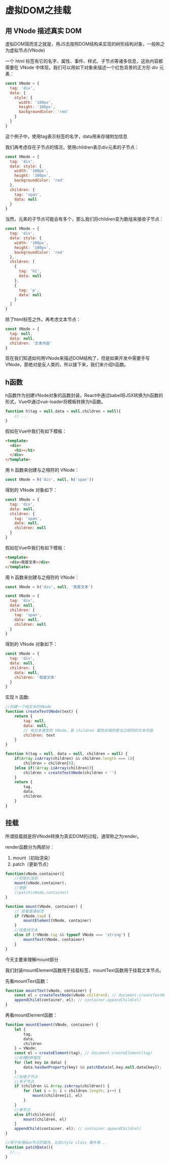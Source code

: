 # 虚拟DOM之挂载

## 用 VNode 描述真实 DOM

虚拟DOM简而言之就是，用JS去按照DOM结构来实现的树形结构对象，一般称之为虚拟节点(VNode)

一个 html 标签有它的名字、属性、事件、样式、子节点等诸多信息，这些内容都需要在 VNode 中体现，我们可以用如下对象来描述一个红色背景的正方形 div 元素：

```javascript
const VNode = {
  tag: 'div',
  data: {
    style: {
      width: '100px',
      height: '100px',
      backgroundColor: 'red'
    }
  }
}
```

这个例子中，使用tag表示标签的名字，data用来存储附加信息

我们再考虑存在子节点的情况，使用children表示div元素的子节点：

```javascript
const VNode = {
  tag: 'div',
  data: style: {
    width: '100px',
    height: '100px',
    backgroundColor: 'red'
  },
  children: {
    tag: 'span',
    data: null
  }
}
```

当然，元素的子节点可能会有多个，那么我们将children变为数组来接收子节点：

```javascript
const VNode = {
  tag: 'div',
  data: style: {
    width: '100px',
    height: '100px',
    backgroundColor: 'red'
  },
  children: [
    {
      tag: 'h1',
      data: null
    },
    {
      tag: 'p',
      data: null
    }
  ]
}
```

除了html标签之外，再考虑文本节点：

```javascript
const VNode = {
  tag: null,
  data: null,
  children: '文本内容'
}
```

现在我们知道如何用VNode来描述DOM结构了，但是如果开发中需要手写VNode，那绝对是反人类的，所以接下来，我们来介绍h函数。

## h函数

h函数作为创建VNode对象的函数封装，React中通过babel将JSX转换为h函数的形式，Vue中通过vue-loader将模板转换为h函数。

```javascript
function h(tag = null,data = null,children = null){
    // ...
}
```

假如在Vue中我们有如下模板：

```html
<template>
  <div>
    <h1></h1>
  </div>
</template>
```

用 h 函数来创建与之相符的 VNode：

```javascript
const VNode = h('div', null, h('span'))
```

得到的 VNode 对象如下：

```javascript
const VNode = {
  tag: 'div',
  data: null,
  children: {
    tag: 'span',
    data: null,
    children: null
  }
}
```

假如在Vue中我们有如下模板：

```html
<template>
  <div>我是文本</div>
</template>
```

用 h 函数来创建与之相符的 VNode：

```javascript
const VNode = h('div', null, '我是文本')
```

```javascript
const VNode = {
  tag: 'div',
  data: null,
  children: {
    tag: 'span',
    data: null,
    children: null
  }
}
```

得到的 VNode 对象如下：

```javascript
const VNode = {
  tag: 'div',
  data: null,
  children: {
    data: null,
    children: '我是文本'
  }
}
```

实现 h 函数:

```javascript
//创建一个纯文本的VNode
function createTextVNode(text) {
    return {
        tag: null,
        data: null,
        // 纯文本类型的 VNode，其 children 属性存储的是与之相符的文本内容
        children: text
    }
}

function h(tag = null, data = null, children = null) {
    if(Array.isArray(children) && children.length === 1){
        children = children[0];
    }else if(!Array.isArray(children)){
        children = createTextVNode(children + '')
    }
    return {
        tag,
        data,
        children
    }
}
```

## 挂载

所谓挂载就是将VNode转换为真实DOM的过程，通常称之为render。

render函数分为两部分：

1. mount（初始渲染）
2. patch（更新节点）

```javascript
function(vNode,container){
    //初始化渲染
    mount(vNode,container);
    //更新
    //patch(vNode,container)
}
```

```javascript
function mount(VNode, container) {
    // 挂载普通标签
    if (VNode.tag) {
        mountElement(VNode, container)
    }
    //挂载纯文本
    else if (!VNode.tag && typeof VNode === 'string') {
        mountText(VNode, container)
    }
}
```

今天主要来理解mount部分

我们封装mountElement函数用于挂载标签，mountText函数用于挂载文本节点。

先看mountText函数：

```javascript
function mountText(vNode, container) {
    const el = createTextNode(vNode.children); // document.createTextNode(vNode.children);
    appendChild(container, el); // container.appendChild(el)
}
```

再看mountElement函数：

```javascript
function mountElement(VNode, container) {
    let {
        tag,
        data,
        children
    } = VNode;
    const el = createElement(tag); // document.createElement(tag)
    //处理DOM属性
    for (let key in data) {
        data.hasOwnProperty(key) && patchData(el,key,null,data[key]);
    }
    //处理子节点
    //多子节点
    if (children && Array.isArray(children)) {
        for (let i = 0; i < children.length; i++) {
            mount(children[i], el)
        }
    }
    //单节点
    else if(children){
        mount(children, el)
    }
    appendChild(container, el); // container.appendChild(el)
}

//用于处理dom节点的属性，比如style class 事件等...
function patchData(){
  //...
}
```
